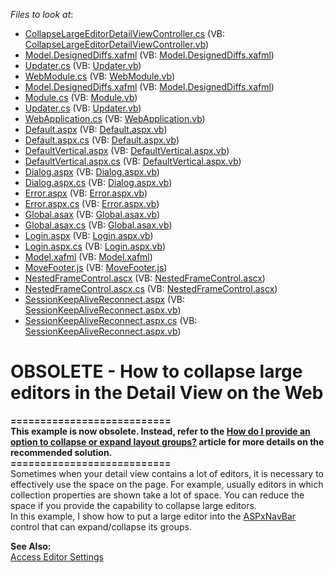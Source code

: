 <!-- default file list -->
*Files to look at*:

* [CollapseLargeEditorDetailViewController.cs](./CS/WebSolution.Module.Web/CollapseLargeEditorDetailViewController.cs) (VB: [CollapseLargeEditorDetailViewController.vb](./VB/WebSolution.Module.Web/CollapseLargeEditorDetailViewController.vb))
* [Model.DesignedDiffs.xafml](./CS/WebSolution.Module.Web/Model.DesignedDiffs.xafml) (VB: [Model.DesignedDiffs.xafml](./VB/WebSolution.Module.Web/Model.DesignedDiffs.xafml))
* [Updater.cs](./CS/WebSolution.Module.Web/Updater.cs) (VB: [Updater.vb](./VB/WebSolution.Module.Web/Updater.vb))
* [WebModule.cs](./CS/WebSolution.Module.Web/WebModule.cs) (VB: [WebModule.vb](./VB/WebSolution.Module.Web/WebModule.vb))
* [Model.DesignedDiffs.xafml](./CS/WebSolution.Module/Model.DesignedDiffs.xafml) (VB: [Model.DesignedDiffs.xafml](./VB/WebSolution.Module/Model.DesignedDiffs.xafml))
* [Module.cs](./CS/WebSolution.Module/Module.cs) (VB: [Module.vb](./VB/WebSolution.Module/Module.vb))
* [Updater.cs](./CS/WebSolution.Module/Updater.cs) (VB: [Updater.vb](./VB/WebSolution.Module/Updater.vb))
* [WebApplication.cs](./CS/WebSolution.Web/ApplicationCode/WebApplication.cs) (VB: [WebApplication.vb](./VB/WebSolution.Web/ApplicationCode/WebApplication.vb))
* [Default.aspx](./CS/WebSolution.Web/Default.aspx) (VB: [Default.aspx.vb](./VB/WebSolution.Web/Default.aspx.vb))
* [Default.aspx.cs](./CS/WebSolution.Web/Default.aspx.cs) (VB: [Default.aspx.vb](./VB/WebSolution.Web/Default.aspx.vb))
* [DefaultVertical.aspx](./CS/WebSolution.Web/DefaultVertical.aspx) (VB: [DefaultVertical.aspx.vb](./VB/WebSolution.Web/DefaultVertical.aspx.vb))
* [DefaultVertical.aspx.cs](./CS/WebSolution.Web/DefaultVertical.aspx.cs) (VB: [DefaultVertical.aspx.vb](./VB/WebSolution.Web/DefaultVertical.aspx.vb))
* [Dialog.aspx](./CS/WebSolution.Web/Dialog.aspx) (VB: [Dialog.aspx.vb](./VB/WebSolution.Web/Dialog.aspx.vb))
* [Dialog.aspx.cs](./CS/WebSolution.Web/Dialog.aspx.cs) (VB: [Dialog.aspx.vb](./VB/WebSolution.Web/Dialog.aspx.vb))
* [Error.aspx](./CS/WebSolution.Web/Error.aspx) (VB: [Error.aspx.vb](./VB/WebSolution.Web/Error.aspx.vb))
* [Error.aspx.cs](./CS/WebSolution.Web/Error.aspx.cs) (VB: [Error.aspx.vb](./VB/WebSolution.Web/Error.aspx.vb))
* [Global.asax](./CS/WebSolution.Web/Global.asax) (VB: [Global.asax.vb](./VB/WebSolution.Web/Global.asax.vb))
* [Global.asax.cs](./CS/WebSolution.Web/Global.asax.cs) (VB: [Global.asax.vb](./VB/WebSolution.Web/Global.asax.vb))
* [Login.aspx](./CS/WebSolution.Web/Login.aspx) (VB: [Login.aspx.vb](./VB/WebSolution.Web/Login.aspx.vb))
* [Login.aspx.cs](./CS/WebSolution.Web/Login.aspx.cs) (VB: [Login.aspx.vb](./VB/WebSolution.Web/Login.aspx.vb))
* [Model.xafml](./CS/WebSolution.Web/Model.xafml) (VB: [Model.xafml](./VB/WebSolution.Web/Model.xafml))
* [MoveFooter.js](./CS/WebSolution.Web/MoveFooter.js) (VB: [MoveFooter.js](./VB/WebSolution.Web/MoveFooter.js))
* [NestedFrameControl.ascx](./CS/WebSolution.Web/NestedFrameControl.ascx) (VB: [NestedFrameControl.ascx](./VB/WebSolution.Web/NestedFrameControl.ascx))
* [NestedFrameControl.ascx.cs](./CS/WebSolution.Web/NestedFrameControl.ascx.cs) (VB: [NestedFrameControl.ascx](./VB/WebSolution.Web/NestedFrameControl.ascx))
* [SessionKeepAliveReconnect.aspx](./CS/WebSolution.Web/SessionKeepAliveReconnect.aspx) (VB: [SessionKeepAliveReconnect.aspx.vb](./VB/WebSolution.Web/SessionKeepAliveReconnect.aspx.vb))
* [SessionKeepAliveReconnect.aspx.cs](./CS/WebSolution.Web/SessionKeepAliveReconnect.aspx.cs) (VB: [SessionKeepAliveReconnect.aspx.vb](./VB/WebSolution.Web/SessionKeepAliveReconnect.aspx.vb))
<!-- default file list end -->
# OBSOLETE - How to collapse large editors in the Detail View on the Web


<p><strong>===========================</strong><br /><strong>This example is now obsolete. Instead, refer to the <a href="https://www.devexpress.com/Support/Center/p/S135134">How do I provide an option to collapse or expand layout groups?</a> article for more details on the recommended solution.</strong><br /><strong>===========================</strong><br />Sometimes when your detail view contains a lot of editors, it is necessary to effectively use the space on the page. For example, usually editors in which collection properties are shown take a lot of space. You can reduce the space if you provide the capability to collapse large editors.<br /> In this example, I show how to put a large editor into the <a href="http://documentation.devexpress.com/#AspNet/clsDevExpressWebASPxNavBarASPxNavBartopic">ASPxNavBar</a> control that can expand/collapse its groups.</p>
<p><strong>See Also:</strong><br /> <a href="http://documentation.devexpress.com/#Xaf/CustomDocument2729">Access Editor Settings</a></p>

<br/>


